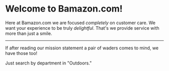# Welcome to Bamazon.com!

Here at Bamazon.com we are focused _completely_ on customer care.  We want your experience to be truly *delightful*.  That's we provide service with more than just a smile.

---

If after reading our mission statement a pair of waders comes to mind, we have those too!

Just search by department in "Outdoors."

